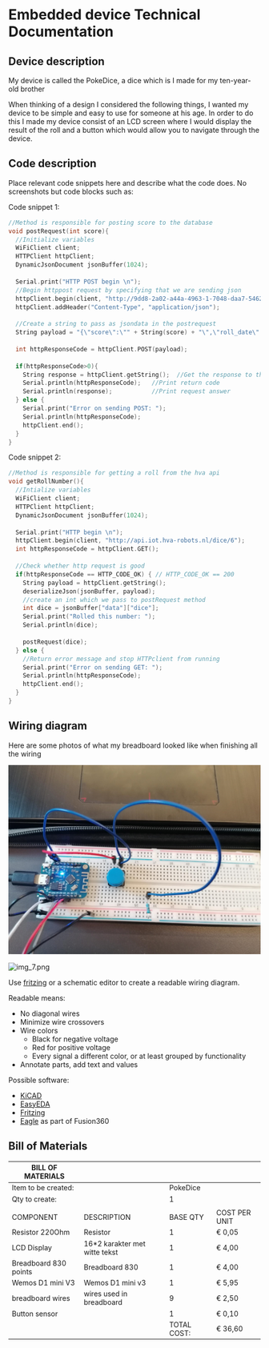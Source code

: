 # Embedded device Technical Documentation

## Device description

My device is called the PokeDice, a dice which is I made for my ten-year-old brother

When thinking of a design I considered the following things, I wanted my device to be simple and easy to use for someone at his age.
In order to do this I made my device consist of an LCD screen where I would display the result of the roll and a button which would allow you to navigate through the device.

## Code description

Place relevant code snippets here and describe what the code does. No screenshots but code blocks such as:

Code snippet 1:
```c++
//Method is responsible for posting score to the database
void postRequest(int score){
  //Initialize variables
  WiFiClient client;
  HTTPClient httpClient;
  DynamicJsonDocument jsonBuffer(1024);
  
  Serial.print("HTTP POST begin \n");
  //Begin httppost request by specifying that we are sending json
  httpClient.begin(client, "http://9dd8-2a02-a44a-4963-1-7048-daa7-5462-aad5.ngrok.io/roll");
  httpClient.addHeader("Content-Type", "application/json");

  //Create a string to pass as jsondata in the postrequest
  String payload = "{\"score\":\"" + String(score) + "\",\"roll_date\":\"0\"}";

  int httpResponseCode = httpClient.POST(payload);

  if(httpResponseCode>0){
    String response = httpClient.getString();  //Get the response to the request
    Serial.println(httpResponseCode);   //Print return code
    Serial.println(response);           //Print request answer
  } else {
    Serial.print("Error on sending POST: ");
    Serial.println(httpResponseCode);
    httpClient.end();
  } 
}
```

Code snippet 2:
```c++
//Method is responsible for getting a roll from the hva api
void getRollNumber(){
  //Intialize variables
  WiFiClient client;
  HTTPClient httpClient;
  DynamicJsonDocument jsonBuffer(1024);

  Serial.print("HTTP begin \n");
  httpClient.begin(client, "http://api.iot.hva-robots.nl/dice/6");
  int httpResponseCode = httpClient.GET();

  //Check whether http request is good
  if(httpResponseCode == HTTP_CODE_OK) { // HTTP_CODE_OK == 200
    String payload = httpClient.getString();
    deserializeJson(jsonBuffer, payload);
    //create an int which we pass to postRequest method
    int dice = jsonBuffer["data"]["dice"];
    Serial.print("Rolled this number: ");
    Serial.println(dice);

    postRequest(dice);
  } else {
    //Return error message and stop HTTPclient from running
    Serial.print("Error on sending GET: ");
    Serial.println(httpResponseCode);
    httpClient.end();
  }
}
```

## Wiring diagram

Here are some photos of what my breadboard looked like when finishing all the wiring

![img_6.png](img_6.png)

![img_7.png](img_7.png)

Use [fritzing](https://fritzing.org/) or a schematic editor to create a readable wiring diagram.

Readable means:
- No diagonal wires
- Minimize wire crossovers
- Wire colors
  - Black for negative voltage
  - Red for positive voltage
  - Every signal a different color, or at least grouped by functionality
- Annotate parts, add text and values

Possible software:
- [KiCAD](https://www.kicad.org/)
- [EasyEDA](https://easyeda.com/)
- [Fritzing](https://fritzing.org/)
- [Eagle](https://www.autodesk.com/products/eagle/overview) as part of Fusion360



## Bill of Materials

| BILL OF MATERIALS     |                               |              |               |
|-----------------------|-------------------------------|--------------|---------------|
| Item to be created:   |                               | PokeDice     |               |
| Qty to create:        |                               | 1            |               |
|                       |                               |              |               |
| COMPONENT             | DESCRIPTION                   | BASE QTY     | COST PER UNIT |
| Resistor 220Ohm       | Resistor                      | 1            | € 0,05        |
| LCD Display           | 16*2 karakter met witte tekst | 1            | € 4,00        |
| Breadboard 830 points | Breadboard 830                | 1            | € 4,00        |
| Wemos D1 mini V3      | Wemos D1 mini v3              | 1            | € 5,95        |
| breadboard wires      | wires used in breadboard      | 9            | € 2,50        |
| Button sensor         |                               | 1            | € 0,10        |
|                       |                               | TOTAL COST:  | € 36,60       |